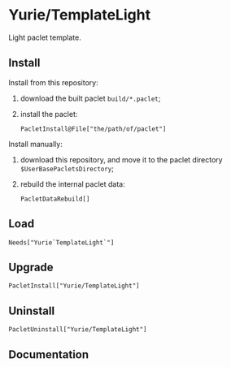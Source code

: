 # Yurie/TemplateLight

Light paclet template.

## Install

Install from this repository:

1. download the built paclet `build/*.paclet`;

2. install the paclet:

    ``` wl
    PacletInstall@File["the/path/of/paclet"]
    ```

Install manually:

1. download this repository, and move it to the paclet directory `$UserBasePacletsDirectory`;

2. rebuild the internal paclet data:

    ``` wl
    PacletDataRebuild[]
    ```

## Load

``` wl
Needs["Yurie`TemplateLight`"]
```

## Upgrade

``` wl
PacletInstall["Yurie/TemplateLight"]
```

## Uninstall

``` wl
PacletUninstall["Yurie/TemplateLight"]
```

## Documentation
